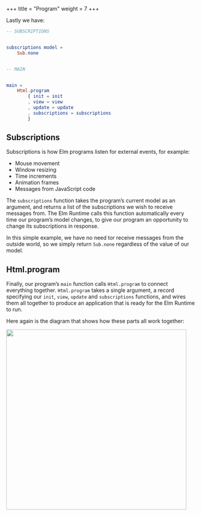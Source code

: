 +++
title       = "Program"
weight      = 7
+++

Lastly we have:

```elm
-- SUBSCRIPTIONS


subscriptions model =
    Sub.none


-- MAIN


main =
    Html.program
        { init = init
        , view = view
        , update = update
        , subscriptions = subscriptions
        }
```

## Subscriptions

Subscriptions is how Elm programs listen for external events, for example:

- Mouse movement
- Window resizing
- Time increments
- Animation frames
- Messages from JavaScript code

The `subscriptions` function takes the program’s current model as an argument, and returns a list of the subscriptions we wish to receive messages from. The Elm Runtime calls this function automatically every time our program’s model changes, to give our program an opportunity to change its subscriptions in response.

In this simple example, we have no need tor receive messages from the outside world, so we simply return `Sub.none` regardless of the value of our model.

## Html.program

Finally, our program’s `main` function calls `Html.program` to connect everything together. `Html.program` takes a single argument, a record specifying our `init`, `view`, `update` and `subscriptions` functions, and wires them all together to produce an application that is ready for the Elm Runtime to run.

Here again is the diagram that shows how these parts all work together:

<img src="/images/diagram-tea.png" width="480px" />
